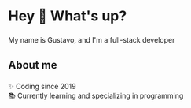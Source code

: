 <h1 align="left">Hey 👋 What's up?</h1>

###

<p align="left">My name is Gustavo, and I'm a full-stack developer</p>

###

<h2 align="left">About me</h2>

###

<p align="left">✨ Coding since 2019<br>📚 Currently learning and specializing in programming</p>

###
